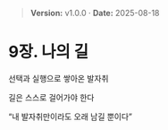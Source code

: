 > **Version:** v1.0.0 · **Date:** 2025-08-18

# 9장. 나의 길 

선택과 실행으로 쌓아온 발자취

길은 스스로 걸어가야 한다

“내 발자취만이라도 오래 남길 뿐이다”